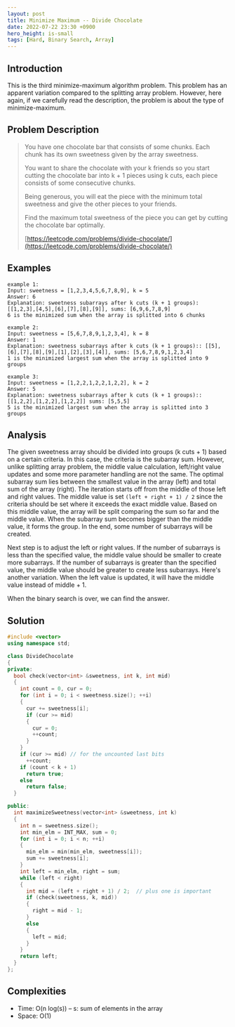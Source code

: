 ```yaml
---
layout: post
title: Minimize Maximum -- Divide Chocolate
date: 2022-07-22 23:30 +0900
hero_height: is-small
tags: [Hard, Binary Search, Array]
---
```

## Introduction
This is the third minimize-maximum algorithm problem.
This problem has an apparent variation compared to the splitting array problem.
However, here again, if we carefully read the description, the problem is about the type of minimize-maximum.

## Problem Description
> You have one chocolate bar that consists of some chunks. Each chunk has its own sweetness given by the array sweetness.
>
> You want to share the chocolate with your k friends so you start cutting the chocolate bar into k + 1 pieces using k cuts,
> each piece consists of some consecutive chunks.
> 
> Being generous, you will eat the piece with the minimum total sweetness and give the other pieces to your friends.
>
> Find the maximum total sweetness of the piece you can get by cutting the chocolate bar optimally.
> 
> [https://leetcode.com/problems/divide-chocolate/](https://leetcode.com/problems/divide-chocolate/)

## Examples
```
example 1:
Input: sweetness = [1,2,3,4,5,6,7,8,9], k = 5
Answer: 6
Explanation: sweetness subarrays after k cuts (k + 1 groups): [[1,2,3],[4,5],[6],[7],[8],[9]], sums: [6,9,6,7,8,9]
6 is the minimized sum when the array is splitted into 6 chunks
```
```
example 2:
Input: sweetness = [5,6,7,8,9,1,2,3,4], k = 8
Answer: 1
Explanation: sweetness subarrays after k cuts (k + 1 groups):: [[5],[6],[7],[8],[9],[1],[2],[3],[4]], sums: [5,6,7,8,9,1,2,3,4]
1 is the minimized largest sum when the array is splitted into 9 groups
```
```
example 3:
Input: sweetness = [1,2,2,1,2,2,1,2,2], k = 2
Answer: 5
Explanation: sweetness subarrays after k cuts (k + 1 groups):: [[1,2,2],[1,2,2],[1,2,2]] sums: [5,5,5]
5 is the minimized largest sum when the array is splitted into 3 groups
```

## Analysis

The given sweetness array should be divided into groups (k cuts + 1) based on a certain criteria.
In this case, the criteria is the subarray sum.
However, unlike splitting array problem, the middle value calculation, left/right value updates and
some more parameter handling are not the same.
The optimal subarray sum lies between the smallest value in the array (left) and total sum of the array (right).
The iteration starts off from the middle of those left and right values.
The middle value is set `(left + right + 1) / 2` since the criteria should be set where it exceeds the exact middle value.
Based on this middle value, the array will be split comparing the sum so far and the middle value.
When the subarray sum becomes bigger than the middle value, it forms the group.
In the end, some number of subarrays will be created.

Next step is to adjust the left or right values.
If the number of subarrays is less than the specified value, the middle value should be smaller to create more subarrays.
If the number of subarrays is greater than the specified value, the middle value should be greater to create less subarrays.
Here's another variation. When the left value is updated, it will have the middle value instead of middle + 1.

When the binary search is over, we can find the answer.


## Solution
```cpp
#include <vector>
using namespace std;

class DivideChocolate
{
private:
  bool check(vector<int> &sweetness, int k, int mid)
  {
    int count = 0, cur = 0;
    for (int i = 0; i < sweetness.size(); ++i)
    {
      cur += sweetness[i];
      if (cur >= mid)
      {
        cur = 0;
        ++count;
      }
    }
    if (cur >= mid) // for the uncounted last bits
      ++count;
    if (count < k + 1)
      return true;
    else
      return false;
  }

public:
  int maximizeSweetness(vector<int> &sweetness, int k)
  {
    int n = sweetness.size();
    int min_elm = INT_MAX, sum = 0;
    for (int i = 0; i < n; ++i)
    {
      min_elm = min(min_elm, sweetness[i]);
      sum += sweetness[i];
    }
    int left = min_elm, right = sum;
    while (left < right)
    {
      int mid = (left + right + 1) / 2;  // plus one is important
      if (check(sweetness, k, mid))
      {
        right = mid - 1;
      }
      else
      {
        left = mid;
      }
    }
    return left;
  }
};
```

## Complexities
- Time: O(n log(s)) – s: sum of elements in the array
- Space: O(1)